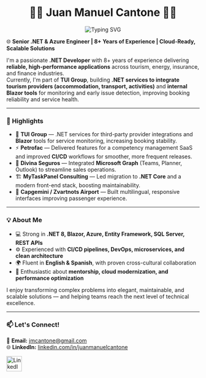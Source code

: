 <h1 align="center">🧑‍💻 Juan Manuel Cantone 🧑‍💻</h1>

<p align="center">
  <img src="https://readme-typing-svg.herokuapp.com?font=Fira+Code&weight=500&pause=1000&color=2284F7&width=480&lines=Senior+.NET+%26+Azure+Engineer;Full+Stack+Developer;Cloud-Native+Solutions+Architect;Clean+Code+%7C+DevOps+%7C+Blazor" alt="Typing SVG" />
</p>

🌐 **Senior .NET & Azure Engineer | 8+ Years of Experience | Cloud-Ready, Scalable Solutions**

I'm a passionate **.NET Developer** with 8+ years of experience delivering **reliable, high-performance applications** across tourism, energy, insurance, and finance industries.  
Currently, I'm part of **TUI Group**, building **.NET services to integrate tourism providers (accommodation, transport, activities)** and **internal Blazor tools** for monitoring and early issue detection, improving booking reliability and service health.

---

### 🚀 Highlights

- 🧩 **TUI Group** — .NET services for third-party provider integrations and **Blazor** tools for service monitoring, increasing booking stability.  
- ⚡ **Petrofac** — Delivered features for a competency management SaaS and improved **CI/CD** workflows for smoother, more frequent releases.  
- 🧠 **Divina Seguros** — Integrated **Microsoft Graph** (Teams, Planner, Outlook) to streamline sales operations.  
- 🏗️ **MyTaskPanel Consulting** — Led migration to **.NET Core** and a modern front-end stack, boosting maintainability.  
- 🛫 **Capgemini / Zvartnots Airport** — Built multilingual, responsive interfaces improving passenger experience.  

---

### 💡 About Me

- 💻 Strong in **.NET 8, Blazor, Azure, Entity Framework, SQL Server, REST APIs**  
- ⚙️ Experienced with **CI/CD pipelines, DevOps, microservices, and clean architecture**  
- 🌍 Fluent in **English & Spanish**, with proven cross-cultural collaboration  
- 🧭 Enthusiastic about **mentorship, cloud modernization, and performance optimization**

I enjoy transforming complex problems into elegant, maintainable, and scalable solutions — and helping teams reach the next level of technical excellence.

---

### 📫 Let's Connect!

📧 **Email:** [jmcantone@gmail.com](mailto:jmcantone@gmail.com)  
🌐 **LinkedIn:** [linkedin.com/in/juanmanuelcantone](https://www.linkedin.com/in/juanmanuelcantone/)  

<a href="https://www.linkedin.com/in/juanmanuelcantone/" target="_blank" rel="noopener noreferrer">
  <img align="left" alt="LinkedIn" width="40px" style="padding-right:10px" src="https://cdn.jsdelivr.net/gh/devicons/devicon/icons/linkedin/linkedin-original.svg" />
</a>
